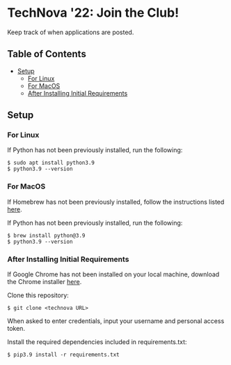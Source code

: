 # TechNova '22: Join the Club!
Keep track of when applications are posted. 

## Table of Contents
* [Setup](#setup)
  * [For Linux](#for-linux)
  * [For MacOS](#for-macos)
  * [After Installing Initial Requirements](#after-installing-initial-requirements)

## Setup 
### For Linux
If Python has not been previously installed, run the following:
```
$ sudo apt install python3.9
$ python3.9 --version
```

### For MacOS
If Homebrew has not been previously installed, follow the instructions listed [here](https://brew.sh/).

If Python has not been previously installed, run the following:
```
$ brew install python@3.9
$ python3.9 --version
```

### After Installing Initial Requirements
If Google Chrome has not been installed on your local machine, download the Chrome installer [here](https://www.google.com/intl/en_ca/chrome/).

Clone this repository:
```
$ git clone <technova URL>
``` 
When asked to enter credentials, input your username and personal access token.

Install the required dependencies included in requirements.txt:
```
$ pip3.9 install -r requirements.txt
```
